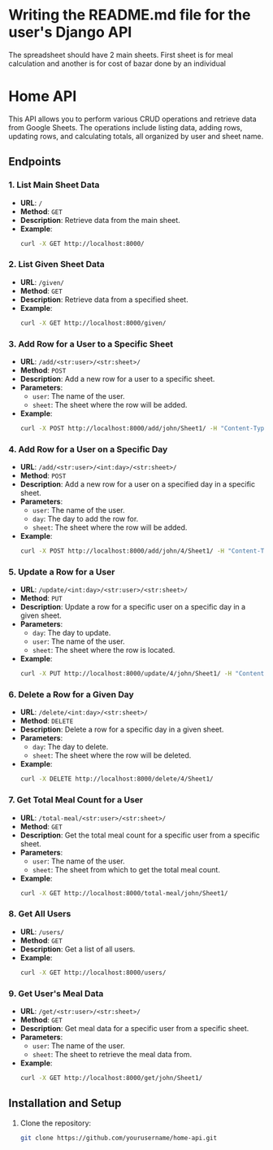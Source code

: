 # Writing the README.md file for the user's Django API

The spreadsheet should have 2 main sheets. First sheet is for meal calculation and another is for cost of bazar done by an individual

# Home API

This API allows you to perform various CRUD operations and retrieve data from Google Sheets. The operations include listing data, adding rows, updating rows, and calculating totals, all organized by user and sheet name.

## Endpoints

### 1. **List Main Sheet Data**

- **URL**: `/`
- **Method**: `GET`
- **Description**: Retrieve data from the main sheet.
- **Example**:
  ```bash
  curl -X GET http://localhost:8000/
  ```

### 2. **List Given Sheet Data**

- **URL**: `/given/`
- **Method**: `GET`
- **Description**: Retrieve data from a specified sheet.
- **Example**:
  ```bash
  curl -X GET http://localhost:8000/given/
  ```

### 3. **Add Row for a User to a Specific Sheet**

- **URL**: `/add/<str:user>/<str:sheet>/`
- **Method**: `POST`
- **Description**: Add a new row for a user to a specific sheet.
- **Parameters**:
  - `user`: The name of the user.
  - `sheet`: The sheet where the row will be added.
- **Example**:
  ```bash
  curl -X POST http://localhost:8000/add/john/Sheet1/ -H "Content-Type: application/json" -d '{"values": [1, 2, 3]}'
  ```

### 4. **Add Row for a User on a Specific Day**

- **URL**: `/add/<str:user>/<int:day>/<str:sheet>/`
- **Method**: `POST`
- **Description**: Add a new row for a user on a specified day in a specific sheet.
- **Parameters**:
  - `user`: The name of the user.
  - `day`: The day to add the row for.
  - `sheet`: The sheet where the row will be added.
- **Example**:
  ```bash
  curl -X POST http://localhost:8000/add/john/4/Sheet1/ -H "Content-Type: application/json" -d '{"values": [1, 2, 3]}'
  ```

### 5. **Update a Row for a User**

- **URL**: `/update/<int:day>/<str:user>/<str:sheet>/`
- **Method**: `PUT`
- **Description**: Update a row for a specific user on a specific day in a given sheet.
- **Parameters**:
  - `day`: The day to update.
  - `user`: The name of the user.
  - `sheet`: The sheet where the row is located.
- **Example**:
  ```bash
  curl -X PUT http://localhost:8000/update/4/john/Sheet1/ -H "Content-Type: application/json" -d '{"values": [5, 6, 7]}'
  ```

### 6. **Delete a Row for a Given Day**

- **URL**: `/delete/<int:day>/<str:sheet>/`
- **Method**: `DELETE`
- **Description**: Delete a row for a specific day in a given sheet.
- **Parameters**:
  - `day`: The day to delete.
  - `sheet`: The sheet where the row will be deleted.
- **Example**:
  ```bash
  curl -X DELETE http://localhost:8000/delete/4/Sheet1/
  ```

### 7. **Get Total Meal Count for a User**

- **URL**: `/total-meal/<str:user>/<str:sheet>/`
- **Method**: `GET`
- **Description**: Get the total meal count for a specific user from a specific sheet.
- **Parameters**:
  - `user`: The name of the user.
  - `sheet`: The sheet from which to get the total meal count.
- **Example**:
  ```bash
  curl -X GET http://localhost:8000/total-meal/john/Sheet1/
  ```

### 8. **Get All Users**

- **URL**: `/users/`
- **Method**: `GET`
- **Description**: Get a list of all users.
- **Example**:
  ```bash
  curl -X GET http://localhost:8000/users/
  ```

### 9. **Get User's Meal Data**

- **URL**: `/get/<str:user>/<str:sheet>/`
- **Method**: `GET`
- **Description**: Get meal data for a specific user from a specific sheet.
- **Parameters**:
  - `user`: The name of the user.
  - `sheet`: The sheet to retrieve the meal data from.
- **Example**:
  ```bash
  curl -X GET http://localhost:8000/get/john/Sheet1/
  ```

## Installation and Setup

1. Clone the repository:
   ```bash
   git clone https://github.com/yourusername/home-api.git
   ```
